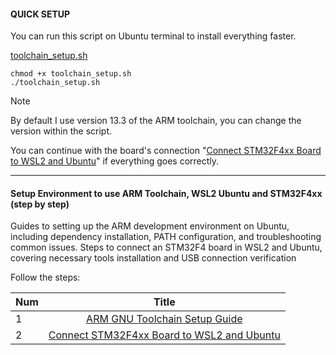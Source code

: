 #### QUICK SETUP
You can run this script on Ubuntu terminal to install everything faster.

[toolchain_setup.sh](https://github.com/janieblas/STM32F446E_whitout_stm32CubeIDE/blob/main/000_SETUP_ENVIRONMENT/toolchain_setup.sh)

```Terminal
chmod +x toolchain_setup.sh
./toolchain_setup.sh
```

>[!NOTE]
By default I use version 13.3 of the ARM toolchain, you can change the version within the script.

You can continue with the board's connection "[Connect STM32F4xx Board to WSL2 and Ubuntu](https://github.com/janieblas/STM32F446E_whitout_stm32CubeIDE/blob/main/000_SETUP_ENVIRONMENT/02_CONNECT_STM32F4XX_TO_WSL_AND_UBUNTU.md)" if everything goes correctly.

-----------------------------------------------------------------------------------------


#### Setup Environment to use ARM Toolchain, WSL2 Ubuntu and STM32F4xx (step by step)
Guides to setting up the ARM development environment on Ubuntu, including dependency installation, PATH configuration, and troubleshooting common issues. Steps to connect an STM32F4 board in WSL2 and Ubuntu, covering necessary tools installation and USB connection verification 

Follow the steps:

| Num   |                   Title                           |
|:------|:-------------------------------------------------:|
|   1   |   [ARM GNU Toolchain Setup Guide](https://github.com/janieblas/STM32F446E_whitout_stm32CubeIDE/blob/main/000_SETUP_ENVIRONMENT/01_ARM_TOOLCHAIN.md)               | 
|   2   |   [Connect STM32F4xx Board to WSL2 and Ubuntu](https://github.com/janieblas/STM32F446E_whitout_stm32CubeIDE/blob/main/000_SETUP_ENVIRONMENT/02_CONNECT_STM32F4XX_TO_WSL_AND_UBUNTU.md)  | 
